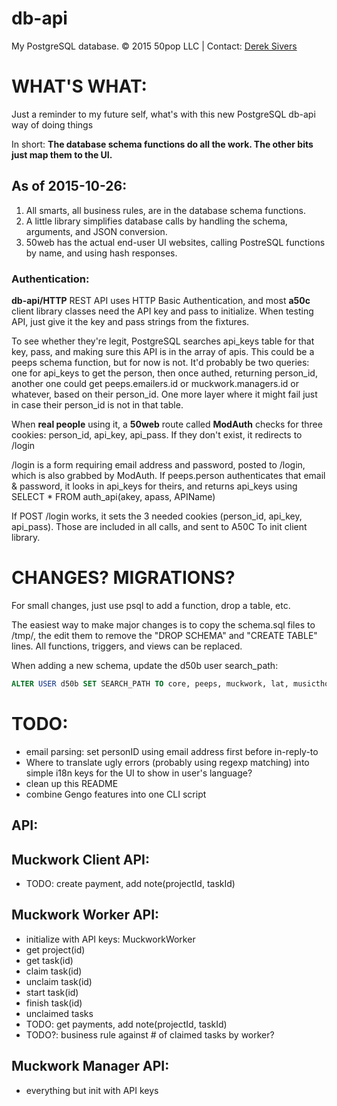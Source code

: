 # db-api

My PostgreSQL database.  © 2015 50pop LLC | Contact: [Derek Sivers](http://sivers.org/)

# WHAT'S WHAT:

Just a reminder to my future self, what's with this new PostgreSQL db-api way of doing things

In short:  **The database schema functions do all the work.  The other bits just map them to the UI.**

## As of 2015-10-26:

1. All smarts, all business rules, are in the database schema functions.
2. A little library simplifies database calls by handling the schema, arguments, and JSON conversion.
3. 50web has the actual end-user UI websites, calling PostreSQL functions by name, and using hash responses.

### Authentication:

**db-api/HTTP** REST API uses HTTP Basic Authentication, and most **a50c** client library classes need the API key and pass to initialize.  When testing API, just give it the key and pass strings from the fixtures.

To see whether they're legit, PostgreSQL searches api_keys table for that key, pass, and making sure this API is in the array of apis.  This could be a peeps schema function, but for now is not.  It'd probably be two queries: one for api_keys to get the person, then once authed, returning person_id, another one could get peeps.emailers.id or muckwork.managers.id or whatever, based on their person_id.  One more layer where it might fail just in case their person_id is not in that table.

When **real people** using it, a **50web** route called **ModAuth** checks for three cookies:  person_id, api_key, api_pass.  If they don't exist, it redirects to /login

/login is a form requiring email address and password, posted to /login, which is also grabbed by ModAuth.  If peeps.person authenticates that email & password, it looks in api_keys for theirs, and returns api_keys using SELECT * FROM auth_api(akey, apass, APIName)

If POST /login works, it sets the 3 needed cookies (person_id, api_key, api_pass).  Those are included in all calls, and sent to A50C To init client library.

# CHANGES? MIGRATIONS?

For small changes, just use psql to add a function, drop a table, etc.

The easiest way to make major changes is to copy the schema.sql files to /tmp/, the edit them to remove the "DROP SCHEMA" and "CREATE TABLE" lines.  All functions, triggers, and views can be replaced.

When adding a new schema, update the d50b user search_path:

```sql
ALTER USER d50b SET SEARCH_PATH TO core, peeps, muckwork, lat, musicthoughts, sivers, woodegg;
```

# TODO:

* email parsing: set personID using email address first before in-reply-to
* Where to translate ugly errors (probably using regexp matching) into simple i18n keys for the UI to show in user's language?
* clean up this README
* combine Gengo features into one CLI script

## API:

## Muckwork Client API:

* TODO: create payment, add note(projectId, taskId)

## Muckwork Worker API:

* initialize with API keys: MuckworkWorker
* get project(id)
* get task(id)
* claim task(id)
* unclaim task(id)
* start task(id)
* finish task(id)
* unclaimed tasks
* TODO: get payments, add note(projectId, taskId)
* TODO?: business rule against # of claimed tasks by worker?

## Muckwork Manager API:

* everything but init with API keys

